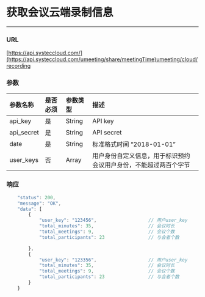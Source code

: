 # 获取会议云端录制信息

---

### URL

[https://api.systeccloud.com/](https://api.systeccloud.com/umeeting/share/meetingTime)umeeting/cloud/recording

### 参数

| 参数名称 | 是否必须 | 参数类型 | 描述 |
| :--- | :--- | :--- | :--- |
| api\_key | 是 | String | API key |
| api\_secret | 是 | String | API secret |
| date | 是 | String | 标准格式时间 “2018-01-01” |
| user\_keys | 否 | Array | 用户身份自定义信息，用于标识预约会议用户身份，不能超过两百个字节 |

### 响应

```js
    "status": 200,
    "message": "OK",
    "data": [
        {
            "user_key": "123456",                   // 用户user_key
            "total_minutes": 35,                    // 会议时长
            "total_meetings": 9,                    // 会议个数
            "total_participants": 23                // 与会者个数

        },
        {
            "user_key": "123356",                   // 用户user_key
            "total_minutes": 35,                    // 会议时长
            "total_meetings": 9,                    // 会议个数
            "total_participants": 23                // 与会者个数
        }
    }
```



